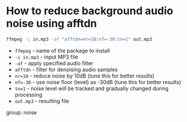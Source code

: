 # How to reduce background audio noise using afftdn

```bash
ffmpeg -i in.mp3 -af "afftdn=nr=10:nf=-30:tn=1" out.mp3
```

- `ffmpeg` - name of the package to install
- `-i in.mp3` - input MP3 file
- `-af` - apply specified audio filter
- `afftdn` - filter for denoising audio samples
- `nr=10` - reduce noise by 10dB (tune this for better results)
- `nf=-30` - use noise floor (level) as -30dB (tune this for better results)
- `tn=1` - noise level will be tracked and gradually changed during processing
- `out.mp3` - resulting file

group: noise


